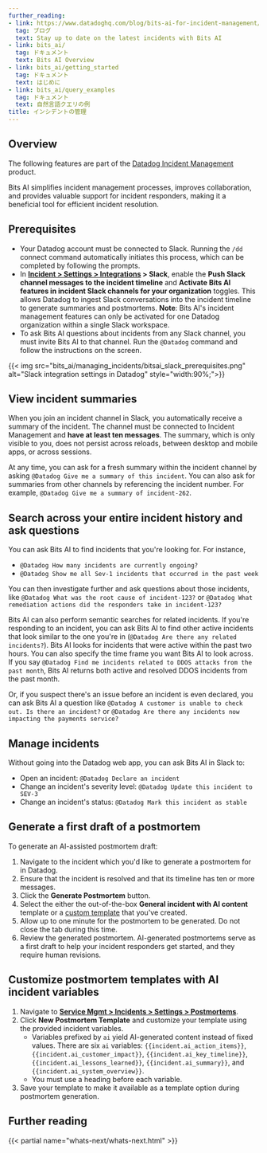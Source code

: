 ```yaml
---
further_reading:
- link: https://www.datadoghq.com/blog/bits-ai-for-incident-management/
  tag: ブログ
  text: Stay up to date on the latest incidents with Bits AI
- link: bits_ai/
  tag: ドキュメント
  text: Bits AI Overview
- link: bits_ai/getting_started
  tag: ドキュメント
  text: はじめに
- link: bits_ai/query_examples
  tag: ドキュメント
  text: 自然言語クエリの例
title: インシデントの管理
---
```


## Overview

<div class="alert alert-warning">The following features are part of the <a href="https://www.datadoghq.com/product/incident-management/">Datadog Incident Management</a> product.</div>

Bits AI simplifies incident management processes, improves collaboration, and provides valuable support for incident responders, making it a beneficial tool for efficient incident resolution.

## Prerequisites

- Your Datadog account must be connected to Slack. Running the `/dd` connect command automatically initiates this process, which can be completed by following the prompts.
- In **[Incident > Settings > Integrations][3] > Slack**, enable the **Push Slack channel messages to the incident timeline** and **Activate Bits AI features in incident Slack channels for your organization** toggles. This allows Datadog to ingest Slack conversations into the incident timeline to generate summaries and postmortems. **Note**: Bits AI's incident management features can only be activated for one Datadog organization within a single Slack workspace.   
- To ask Bits AI questions about incidents from any Slack channel, you must invite Bits AI to that channel. Run the `@Datadog` command and follow the instructions on the screen. 

{{< img src="bits_ai/managing_incidents/bitsai_slack_prerequisites.png" alt="Slack integration settings in Datadog" style="width:90%;">}}

## View incident summaries

When you join an incident channel in Slack, you automatically receive a summary of the incident. The channel must be connected to Incident Management and **have at least ten messages**. The summary, which is only visible to you, does not persist across reloads, between desktop and mobile apps, or across sessions.

At any time, you can ask for a fresh summary within the incident channel by asking `@Datadog Give me a summary of this incident`. You can also ask for summaries from other channels by referencing the incident number. For example, `@Datadog Give me a summary of incident-262`. 

## Search across your entire incident history and ask questions

You can ask Bits AI to find incidents that you're looking for. For instance,
- `@Datadog How many incidents are currently ongoing?`
- `@Datadog Show me all Sev-1 incidents that occurred in the past week`

You can then investigate further and ask questions about those incidents, like `@Datadog What was the root cause of incident-123?` or `@Datadog What remediation actions did the responders take in incident-123?`

Bits AI can also perform semantic searches for related incidents. If you're responding to an incident, you can ask Bits AI to find other active incidents that look similar to the one you're in (`@Datadog Are there any related incidents?`). Bits AI looks for incidents that were active within the past two hours. You can also specify the time frame you want Bits AI to look across. If you say `@Datadog Find me incidents related to DDOS attacks from the past month`, Bits AI returns both active and resolved DDOS incidents from the past month. 

Or, if you suspect there's an issue before an incident is even declared, you can ask Bits AI a question like `@Datadog A customer is unable to check out. Is there an incident?` or `@Datadog Are there any incidents now impacting the payments service?` 

## Manage incidents

Without going into the Datadog web app, you can ask Bits AI in Slack to:
- Open an incident: `@Datadog Declare an incident`
- Change an incident's severity level: `@Datadog Update this incident to SEV-3`
- Change an incident's status: `@Datadog Mark this incident as stable`

## Generate a first draft of a postmortem

To generate an AI-assisted postmortem draft:

1. Navigate to the incident which you'd like to generate a postmortem for in Datadog. 
2. Ensure that the incident is resolved and that its timeline has ten or more messages.
3. Click the **Generate Postmortem** button.
4. Select the either the out-of-the-box **General incident with AI content** template or a [custom template](#customize-postmortem-templates-with-ai-incident-variables) that you've created. 
6. Allow up to one minute for the postmortem to be generated. Do not close the tab during this time.
7. Review the generated postmortem. AI-generated postmortems serve as a first draft to help your incident responders get started, and they require human revisions.

## Customize postmortem templates with AI incident variables 

1. Navigate to [**Service Mgmt > Incidents > Settings > Postmortems**][1].
2. Click **New Postmortem Template** and customize your template using the provided incident variables.  
   - Variables prefixed by `ai` yield AI-generated content instead of fixed values. There are six `ai` variables: `{{incident.ai_action_items}}`, `{{incident.ai_customer_impact}}`, `{{incident.ai_key_timeline}}`, `{{incident.ai_lessons_learned}}`, `{{incident.ai_summary}}`, and `{{incident.ai_system_overview}}`. 
    - You must use a heading before each variable.
3. Save your template to make it available as a template option during postmortem generation.

## Further reading

{{< partial name="whats-next/whats-next.html" >}}


[1]: https://app.datadoghq.com/incidents/settings#Postmortems
[2]: https://app.datadoghq.com/incidents
[3]: https://app.datadoghq.com/incidents/settings#Integrations